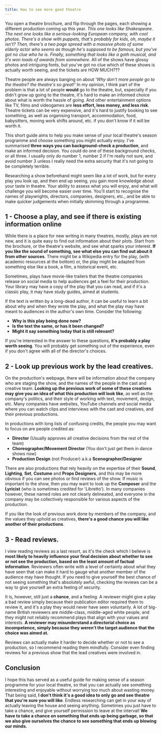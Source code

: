 ```yaml
---
title: How to see more good theatre
---
```

You open a theatre brochure, and flip through the pages, each showing a different production coming up this year. *This one looks like Shakespeare. The next one looks like a serious-looking European company, with cool photos. There's a show with puppets, that's probably for kids, oh, maybe it isn't? Then, there's a two page spread with a massive photo of some elderly actor who seems as though he's supposed to be famous, but you've got no clue who he is. Finally, something that looks like a goth musical, and it's won loads of awards from somewhere.* All of the shows have glossy photos and intriguing fonts, but you've got no clue which of these shows is actually worth seeing, and the tickets are HOW MUCH???

Theatre people are always banging on about *'Why don't more people go to the theatre? the theatre's so great!'* In my opinion, I think part of the problem is that a lot of people **would** go to the theatre, but, especially if you didn't grow up going to the theatre, it's hard to make an informed choice about what is worth the hassle of going. And other entertainment options like TV, films and videogames are **less effort, less money, and less risk**. Theatre tickets can be very expensive, and it's hard to justify booking to see something, as well as organising transport, accommodation, food, babysitters, moving work shifts around, etc. if you don't know if it will be worth it.

This short guide aims to help you make sense of your local theatre's season programme and choose something you might actually enjoy. I've summarised **three ways you can background-check a production**, and make an informed decision. You could do one of these background checks, or all three. I usually only do number 1, number 2 if I'm really not sure, and avoid number 3 unless I really need the extra security that it's not going to be completely terrible.

Researching a show beforehand might seem like a lot of work, but for every play you look up, and then end up seeing, you gain more knowledge about your taste in theatre. Your ability to assess what you will enjoy, and what will challenge you will become easier over time. You'll start to recognise the names of playwrights, directors, companies, designers, etc., and be able to make quicker judgements when initially skimming through a programme.

## 1 - Choose a play, and see if there is existing information online
While there is a place for new writing in many theatres, mostly, plays are not new, and it is quite easy to find out information about their plots. Start from the brochure, or the theatre's website, and see what sparks your interest. **If you like the sound of something, see what else you can find out about it from other sources**. There might be a Wikipedia entry for the play, (with academic resources at the bottom) or, the play might be adapted from something else like a book, a film, a historical event, etc. 

Sometimes, plays have movie-like trailers that the theatre companies release on social media to help audiences get a feel for their production. Your library may have a copy of the play that you can read, and if it's a classic play, it may have study guides, aimed at students.

If the text is written by a long-dead author, it can be useful to learn a bit about why and when they wrote the play, and what the play may have meant to audiences in the author's own time. Consider the following:

* **Why is this play being done now?**
* **Is the text the same, or has it been changed?**
* **Might it say something today that is still relevant?**

If you're interested in the answer to these questions, **it's probably a play worth seeing**. You will probably get something out of the experience, even if you don't agree with all of the director's choices.

## 2 - Look up previous work by the lead creatives.
On the production's webpage, there will be information about the company who are staging the show, and the names of the people in the cast and creative team. **Looking up the previous work of some of these creatives may give you an idea of what this production will look like**, as well as the company's politics, and their style of working with text, movement, design, etc. Many companies have websites, YouTube channels and social media where you can watch clips and interviews with the cast and creatives, and their previous productions.

In productions with long lists of confusing credits, the people you may want to focus on are people credited as:
    
* **Director** (Usually approves all creative decisions from the rest of the team)
* **Choreographer/Movement Director** (You don't just get them in dance shows now)
* **Production Design** (not Producer) a.k.a **Scenographer/Designer**

There are also productions that rely heavily on the expertise of their **Sound**, **Lighting**, **Set**, **Costume** and **Props Designers**, and this may be more obvious if you can see photos or find reviews of the show. If music is important to the show, then you may want to look up the **Composer** and the **Lyricist** (who is sometimes credited for 'Libretto'). In many companies however, these named roles are not clearly delineated, and everyone in the company may be collectively responsible for various aspects of the production.

If you like the look of previous work done by members of the company, and the values they uphold as creatives, **there's a good chance you will like another of their productions**.

## 3 - Read reviews.
I view reading reviews as a last resort, as it's the check which I believe is **most likely to heavily influence your final decision about whether to see or not see the production, based on the least amount of factual information**. Reviewers often write with a level of certainty about what they have seen that can make it hard to gauge what another member of the audience may have thought. If you need to give yourself the best chance of not seeing something that's absolutely awful, checking the reviews can be a way to give yourself an extra feeling of security.

It is, however, still just a **chance**, and a feeling.  A reviewer might give a play a bad review simply because their publication editor required them to review it, and it's a play they would never have seen voluntarily. A lot of big-name British reviewers are middle-class, middle-aged white people, and they might not reliably recommend plays that align with your values and interests. **A reviewer may misunderstand a directorial choice as incompetence, simply because they weren't the target audience that the choice was aimed at.**

Reviews can actually make it harder to decide whether or not to see a production, so I recommend reading them mindfully. Consider even finding reviews for a previous show that the lead creatives were involved in.

## Conclusion
I hope this has served as a useful guide for making sense of a season programme for your local theatre, so that you can actually see something interesting and enjoyable without worrying too much about wasting money. That being said, **I don't think it's a good idea to only go and see theatre that you're sure you will like**. Endless researching can get in your way of actually leaving the house and seeing anything. Sometimes you just have to take a chance, and give yourself permission to leave at the interval! **We have to take a chance on something that ends up being garbage, so that we also give ourselves the chance to see something that ends up blowing our minds.**


